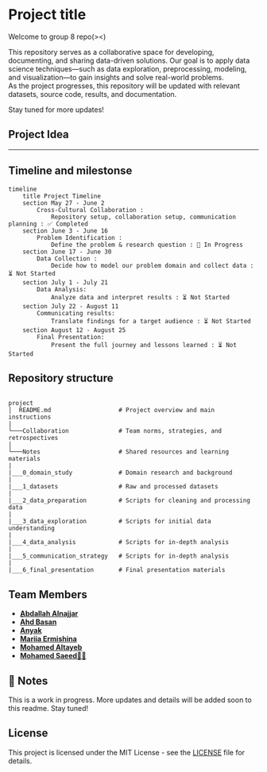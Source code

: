 # Project title

Welcome to group 8 repo(><)  

This repository serves as a collaborative space for developing, documenting,
and sharing data-driven solutions. Our goal is to apply data
science techniques—such as data exploration,
preprocessing, modeling, and visualization—to gain insights and
solve real-world problems.  
As the project progresses, this repository will be updated with relevant datasets,
source code, results, and documentation.  

Stay tuned for more updates!

## Project Idea

----

## Timeline and milestonse

```mermaid
timeline
    title Project Timeline
    section May 27 - June 2
        Cross-Cultural Collaboration :
            Repository setup, collaboration setup, communication planning : ✅ Completed
    section June 3 - June 16
        Problem Identification :
            Define the problem & research question : 🔄 In Progress
    section June 17 - June 30
        Data Collection :
            Decide how to model our problem domain and collect data : ⏳ Not Started
    section July 1 - July 21
        Data Analysis:
            Analyze data and interpret results : ⏳ Not Started
    section July 22 - August 11
        Communicating results:
            Translate findings for a target audience : ⏳ Not Started
    section August 12 - August 25
        Final Presentation:
            Present the full journey and lessons learned : ⏳ Not Started
```

## Repository structure

```text

project
│  README.md                   # Project overview and main instructions        
|   
└───Collaboration              # Team norms, strategies, and retrospectives
│
└───Notes                      # Shared resources and learning materials
|
|___0_domain_study             # Domain research and background
|
|___1_datasets                 # Raw and processed datasets
|
|___2_data_preparation         # Scripts for cleaning and processing data
|
|___3_data_exploration         # Scripts for initial data understanding
|
|___4_data_analysis            # Scripts for in-depth analysis
|
|___5_communication_strategy   # Scripts for in-depth analysis
|
|___6_final_presentation       # Final presentation materials
```

## Team Members

- **ِ[Abdallah Alnajjar](https://github.com/theabdallahnjr)**
- **[Ahd Basan](https://github.com/ahdbasan)**
- **[Anyak](https://github.com/Anyak7)**
- **[Mariia Ermishina](https://github.com/ermishina)**
- **[Mohamed Altayeb](https://github.com/Mo-Altayeb)**
- **[Mohamed Saeed👨‍💻](https://github.com/Tbaosman)**

## 📌 Notes

This is a work in progress. More updates and details will be added soon to
this readme. Stay tuned!

## License

This project is licensed under the MIT License -
see the [LICENSE](https://choosealicense.com/licenses/mit/) file for details.
